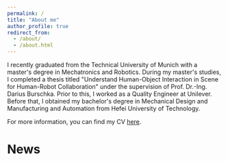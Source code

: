 ```yaml
---
permalink: /
title: "About me"
author_profile: true
redirect_from: 
  - /about/
  - /about.html
---
```


I recently graduated from the Technical University of Munich with a master's degree in Mechatronics and Robotics. During my master's studies, I completed a thesis titled "Understand Human-Object Interaction in Scene for Human-Robot Collaboration" under the supervision of Prof. Dr.-Ing. Darius Burschka. Prior to this, I worked as a Quality Engineer at Unilever. Before that, I obtained my bachelor's degree in Mechanical Design and Manufacturing and Automation from Hefei University of Technology.

For more information, you can find my CV [here](../assets/CV.pdf).

News
======

